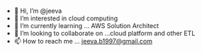 - 👋 Hi, I’m @jeeva
- 👀 I’m interested in cloud computing
- 🌱 I’m currently learning ... AWS Solution Architect
- 💞️ I’m looking to collaborate on ...cloud platform and other ETL
- 📫 How to reach me ... jeeva.b1997@gmail.com

<!---
jeeva0406/jeeva0406 is a ✨ special ✨ repository because its `README.md` (this file) appears on your GitHub profile.
You can click the Preview link to take a look at your changes.
--->
